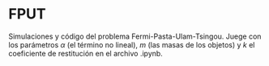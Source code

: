 # FPUT
Simulaciones y código del problema Fermi-Pasta-Ulam-Tsingou. Juege con los parámetros $\alpha$ (el término no lineal), $m$ (las masas de los objetos) y $k$ el coeficiente de restitución en el archivo .ipynb.
